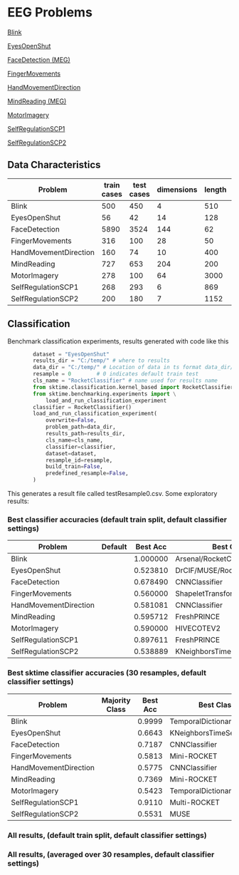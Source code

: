 # EEG Problems

[Blink](https://github.com/Kelvin9811/EEG-Blink-dataset)

[EyesOpenShut](https://archive.ics.uci.edu/ml/machine-learning-databases/00264/)

[FaceDetection (MEG)](https://www.kaggle.com/c/decoding-the-human-brain/data)

[FingerMovements](http://www.bbci.de/competition/ii/berlin_desc.html)

[HandMovementDirection](http://bbci.de/competition/iv/)

[MindReading (MEG)](https://www.researchgate.net/publication/239918465_ICANNPASCAL2_Challenge_MEG_Mind_Reading_--_Overview_and_Results)

[MotorImagery](http://bbci.de/competition/iii/desc_I.html)

[SelfRegulationSCP1](http://bbci.de/competition/ii/tuebingen_desc_i.html)

[SelfRegulationSCP2](http://bbci.de/competition/ii/tuebingen_desc_i.html)

## Data Characteristics
| Problem               | train cases | test cases | dimensions | length  | num classes  |
|---                    |---    |---    |---    |---    |---|
| Blink                 | 500   | 450   | 4   | 510   |  2 |
| EyesOpenShut          | 56    | 42    | 14  |  128  | 2  |
| FaceDetection         | 5890  | 3524  | 144 |  62   |  2 |
| FingerMovements       | 316   | 100   | 28  |  50   |  2 |
| HandMovementDirection | 160   | 74    | 10  |  400  | 4  |
| MindReading           | 727   | 653   | 204 | 200   |  2 |
| MotorImagery          | 278   | 100   | 64  | 3000  | 2  |
| SelfRegulationSCP1    | 268   | 293   | 6   | 869   |  2 |
| SelfRegulationSCP2    | 200   | 180   | 7   | 1152  |  2 |

## Classification
Benchmark classification experiments, results generated with code like this

```python
        dataset = "EyesOpenShut"
        results_dir = "C:/temp/" # where to results 
        data_dir = "C:/temp/" # Location of data in ts format data_dir/<dataset>/
        resample = 0        # 0 indicates default train test
        cls_name = "RocketClassifier" # name used for results name
        from sktime.classification.kernel_based import RocketClassifier
        from sktime.benchmarking.experiments import \
            load_and_run_classification_experiment
        classifier = RocketClassifier() 
        load_and_run_classification_experiment(
            overwrite=False,
            problem_path=data_dir,
            results_path=results_dir,
            cls_name=cls_name,
            classifier=classifier,
            dataset=dataset,
            resample_id=resample,
            build_train=False,
            predefined_resample=False,
        )
```

This generates a result file called testResample0.csv. Some exploratory results:

### Best classifier accuracies (default train split,  default classifier settings)

| Problem             |	Default	   | Best Acc  | Best Classifier  |
|---                  |---              |---        |---                 |
| Blink		          |   |  1.000000	| Arsenal/RocketClassifier       |
| EyesOpenShut		  |    |   0.523810	| DrCIF/MUSE/RocketClassifier    |
| FaceDetection		  |   |   0.678490	| CNNClassifier              |
| FingerMovements		| | 0.560000	    | ShapeletTransformClassifier   |
| HandMovementDirection |   | 0.581081	| CNNClassifier | 
| MindReading		    | | 0.595712	    | FreshPRINCE | 
| MotorImagery		    |  |   0.590000	| HIVECOTEV2 | 
| SelfRegulationSCP1	|	| 0.897611	| FreshPRINCE | 
| SelfRegulationSCP2	|	| 0.538889	| KNeighborsTimeSeriesClassifier/TDE | 

### Best sktime classifier accuracies (30 resamples, default classifier settings)

| Problem             |	Majority Class	   | Best Acc  | Best Classifier  |
|---                  |---         |---        |---                 |
| Blink		          |            | 0.9999	   | TemporalDictionaryEnsemble |
| EyesOpenShut		  |  | 0.6643	 | KNeighborsTimeSeriesClassifier | 
| FaceDetection		  |  | 0.7187 | 	CNNClassifier | 
| FingerMovements	  |  | 0.5813 | 	Mini-ROCKET | 
| HandMovementDirection|  | 0.5775 | 	CNNClassifier | 
| MindReading		  |  | 0.7369 | 	Mini-ROCKET | 
| MotorImagery		  |  | 0.5423 | 	TemporalDictionaryEnsemble | 
| SelfRegulationSCP1  |  | 0.9110 | 	Multi-ROCKET | 
| SelfRegulationSCP2  |  |	0.5531 | 	MUSE | 

### All results, (default train split,  default classifier settings)

### All results, (averaged over 30 resamples, default classifier settings)